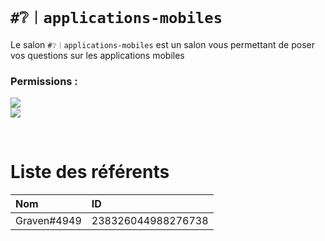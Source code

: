 # `#❔︱applications-mobiles`
Le salon `#❔︱applications-mobiles` est un salon vous permettant de poser vos questions sur 
les applications mobiles

### Permissions :
![](https://img.shields.io/badge/Lecture-OUI-green?style=for-the-badge) <br/>
![](https://img.shields.io/badge/Ecriture-OUI-green?style=for-the-badge)

<br/>

# Liste des référents 
| Nom | ID|
|:---|:---|
| Graven#4949 | 238326044988276738 |
